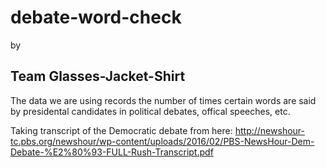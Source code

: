 # debate-word-check
by
## Team Glasses-Jacket-Shirt
The data we are using records the number of times certain words are said by presidental candidates in political debates, offical speeches, etc.

Taking transcript of the Democratic debate from here: http://newshour-tc.pbs.org/newshour/wp-content/uploads/2016/02/PBS-NewsHour-Dem-Debate-%E2%80%93-FULL-Rush-Transcript.pdf

